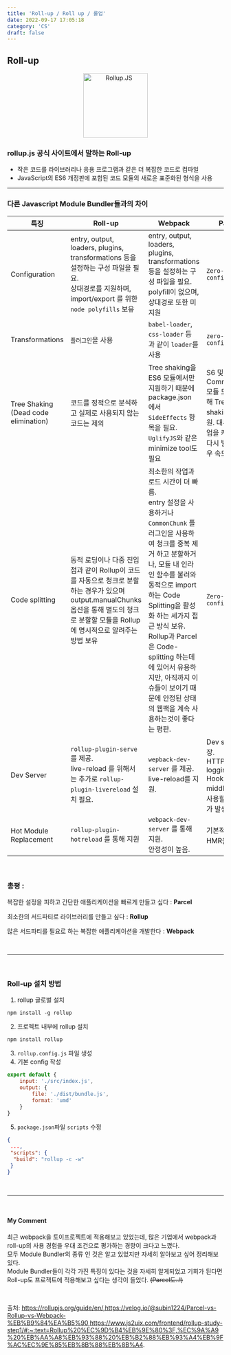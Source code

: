 ```yaml
---
title: 'Roll-up / Roll up / 롤업'
date: 2022-09-17 17:05:18
category: 'CS'
draft: false
---
```


Roll-up
---
<div style="text-align: center;"><img alt="Rollup.JS" src="https://rollupjs.org/logo.svg" style="height: 150px"></div>

### rollup.js 공식 사이트에서 말하는 Roll-up
- 작은 코드를 라이브러리나 응용 프로그램과 같은 더 복잡한 코드로 컴파일 
- JavaScript의 ES6 개정판에 포함된 코드 모듈의 새로운 표준화된 형식을 사용

---

### 다른 Javascript Module Bundler들과의 차이
| 특징                                   | Roll-up                                                                                                                  | Webpack                                                                                                                                                                                                                                                      | Parcel                                                                   | 비교                         |
|--------------------------------------|--------------------------------------------------------------------------------------------------------------------------|--------------------------------------------------------------------------------------------------------------------------------------------------------------------------------------------------------------------------------------------------------------|--------------------------------------------------------------------------|----------------------------|
| Configuration                        | entry, output, loaders, plugins, transformations 등을 설정하는 구성 파일을 필요.<br>상대경로를 지원하며, import/export 를 위한 `node polyfills` 보유  | entry, output, loaders, plugins, transformations 등을 설정하는 구성 파일을 필요.<br>polyfill이 없으며, 상대경로 또한 미지원                                                                                                                                                            | `Zero-configuration`                                                      | **Parcel>Rollup>Webpack**  |
 | Transformations                      | `플러그인`을 사용                                                                                                                 | `babel-loader`, `css-loader` 등 과 같이 `loader`를 사용                                                                                                                                                                                                             | `zero-configuration`                                                      | **Parcel>Webpack>Rollup**  |
 | Tree Shaking (Dead code elimination) | 코드를 정적으로 분석하고 실제로 사용되지 않는 코드는 제외                                                                                         | Tree shaking을 ES6 모듈에서만 지원하기 때문에 package.json 에서 `SideEffects` 항목을 필요.<br>`UglifyJS`와 같은 minimize tool도 필요                                                                                                                                                   | S6 및 CommonJS 모듈 모두에 대해 Tree shaking을 지원. 대부분의 작업을 캐싱하여 다시 빌드할 경우 속도가 빠름 | **Parcel>Rollup>Webpack**  |
 | Code splitting                       | 동적 로딩이나 다중 진입점과 같이 Rollup이 코드를 자동으로 청크로 분할하는 경우가 있으며 output.manualChunks 옵션을 통해 별도의 청크로 분할할 모듈을 Rollup에 명시적으로 알려주는 방법 보유 | 최소한의 작업과 로드 시간이 더 빠름.<br>entry 설정을 사용하거나 `CommonChunk` 플러그인을 사용하여 청크를 중복 제거 하고 분할하거나, 모듈 내 인라인 함수를 불러와 동적으로 import 하는 Code Splitting을 활성화 하는 세가지 접근 방식 보유.<br>Rollup과 Parcel은 Code-splitting 하는데에 있어서 유용하지만, 아직까지 이슈들이 보이기 때문에 안정된 상태의 웹팩을 계속 사용하는것이 좋다는 평판. | `Zero-configuration`                                                       | **Webpack>Rollup, Parcel** |
 | Dev Server                           | `rollup-plugin-serve` 를 제공.<br>live-reload 를 위해서는 추가로 `rollup-plugin-livereload` 설치 필요.                                      | `wepback-dev-server` 를 제공. live-reload를 지원.                                                                                                                                                                                                                  | Dev server 내장.<br>HTTP logging, Hooks, middleware를 사용할 때 이슈가 발생.         | **Webpack>Rollup, Parcel** |
| Hot Module Replacement               | `rollup-plugin-hotreload` 를 통해 지원                                                                                                                      | `webpack-dev-server` 를 통해 지원.<br> 안정성이 높음.                                                                                                                                                                                                                   | 기본적으로 HMR을 지원                                                                      | **Webpack>Rollup, Parcel** |

<br>

### 총평 : 
복잡한 설정을 피하고 간단한 애플리케이션을 빠르게 만들고 싶다 : **Parcel**

최소한의 서드파티로 라이브러리를 만들고 싶다 : **Rollup**

많은 서드파티를 필요로 하는 복잡한 애플리케이션을 개발한다 : **Webpack**

<br>

---

<br>

### Roll-up 설치 방법
1. rollup 글로벌 설치
``` 
npm install -g rollup
```
2. 프로젝트 내부에 rollup 설치
```
npm install rollup
```
3. `rollup.config.js` 파일 생성
4. 기본 config 작성
```js
export default {
    input: './src/index.js',
    output: {
        file: './dist/bundle.js',
        format: 'umd'
    }
}
```
5. `package.json`파일 `scripts` 수정
```json
{
 ...,
 "scripts": {
  "build": "rollup -c -w"
 }   
}
```

<br>

--- 

<br>

#### My Comment
최근 webpack을 토이프로젝트에 적용해보고 있었는데, 많은 기업에서 webpack과 roll-up의 사용 경험을 우대 조건으로 
평가하는 경향이 크다고 느꼈다.<BR>모두 Module Bundler의 종류 인 것은 알고 있었지만 자세히 알아보고 싶어 정리해보있다.<br>
Module Bundler들이 각각 가진 특징이 있다는 것을 자세히 알게되었고 기회가 된다면 Roll-up도 프로젝트에 적용해보고 싶다는
생각이 들었다. ~~(Parcel도..!)~~

<br>

출처: https://rollupjs.org/guide/en/,https://velog.io/@subin1224/Parcel-vs-Rollup-vs-Webpack-%EB%B9%84%EA%B5%90,https://www.js2uix.com/frontend/rollup-study-step1/#:~:text=Rollup%20%EC%9D%B4%EB%9E%80%3F,%EC%9A%A9%20%EB%AA%A8%EB%93%88%20%EB%B2%88%EB%93%A4%EB%9F%AC%EC%9E%85%EB%8B%88%EB%8B%A4.